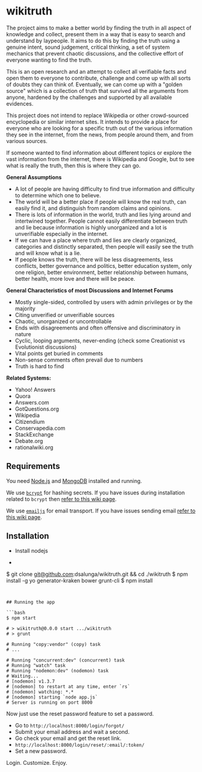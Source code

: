 # wikitruth

The project aims to make a better world by finding the truth in all aspect of knowledge and collect, present them in a way that is easy to search and understand by laypeople. It aims to do this by finding the truth using a genuine intent, sound judgement, critical thinking, a set of system mechanics that prevent chaotic discussions, and the collective effort of everyone wanting to find the truth.

This is an open research and an attempt to collect all verifiable facts and open them to everyone to contribute, challenge and come up with all sorts of doubts they can think of. Eventually, we can come up with a "golden source" which is a collection of truth that survived all the arguments from anyone, hardened by the challenges and supported by all available evidences.

This project does not intend to replace Wikipedia or other crowd-sourced encyclopedia or similar internet sites. It intends to provide a place for everyone who are looking for a specific truth out of the various information they see in the internet, from the news, from people around them, and from various sources.

If someone wanted to find information about different topics or explore the vast information from the internet, there is Wikipedia and Google, but to see what is really the truth, then this is where they can go.

**General Assumptions**
* A lot of people are having difficulty to find true information and difficulty to determine which one to believe.
* The world will be a better place if people will know the real truth, can easily find it, and distinguish from random claims and opinions.
* There is lots of information in the world, truth and lies lying around and intertwined together. People cannot easily differentiate between truth and lie because information is highly unorganized and a lot is unverifiable especially in the internet.
* If we can have a place where truth and lies are clearly organized, categories and distinctly separated, then people will easily see the truth and will know what is a lie.
* If people knows the truth, there will be less disagreements, less conflicts, better governance and politics, better education system, only one religion, better environment, better relationship between humans, better health, more love and there will be peace.

**General Characteristics of most Discussions and Internet Forums**
* Mostly single-sided, controlled by users with admin privileges or by the majority
* Citing unverified or unverifiable sources
* Chaotic, unorganized or uncontrollable
* Ends with disagreements and often offensive and discriminatory in nature
* Cyclic, looping arguments, never-ending (check some Creationist vs Evolutionist discussions)
* Vital points get buried in comments
* Non-sense comments often prevail due to numbers
* Truth is hard to find

**Related Systems:**
* Yahoo! Answers
* Quora
* Answers.com
* GotQuestions.org
* Wikipedia
* Citizendium
* Conservapedia.com
* StackExchange
* Debate.org
* rationalwiki.org


## Requirements

You need [Node.js](http://nodejs.org/download/) and
[MongoDB](http://www.mongodb.org/downloads) installed and running.

We use [`bcrypt`](https://github.com/ncb000gt/node.bcrypt.js) for hashing
secrets. If you have issues during installation related to `bcrypt` then [refer
to this wiki
page](https://github.com/jedireza/drywall/wiki/bcrypt-Installation-Trouble).

We use [`emailjs`](https://github.com/eleith/emailjs) for email transport. If
you have issues sending email [refer to this wiki
page](https://github.com/jedireza/drywall/wiki/Trouble-sending-email).


## Installation

* Install nodejs

* ```bash
$ git clone git@github.com:dsalunga/wikitruth.git && cd ./wikitruth
$ npm install -g yo generator-kraken bower grunt-cli
$ npm install
```


## Running the app

```bash
$ npm start

# > wikitruth@0.0.0 start .../wikitruth
# > grunt

# Running "copy:vendor" (copy) task
# ...

# Running "concurrent:dev" (concurrent) task
# Running "watch" task
# Running "nodemon:dev" (nodemon) task
# Waiting...
# [nodemon] v1.3.7
# [nodemon] to restart at any time, enter `rs`
# [nodemon] watching: *.*
# [nodemon] starting `node app.js`
# Server is running on port 8000
```

Now just use the reset password feature to set a password.

 - Go to `http://localhost:8000/login/forgot/`
 - Submit your email address and wait a second.
 - Go check your email and get the reset link.
 - `http://localhost:8000/login/reset/:email/:token/`
 - Set a new password.

Login. Customize. Enjoy.
